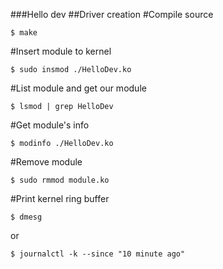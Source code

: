 ###Hello dev
##Driver creation
#Compile source
```
$ make 
```
#Insert module to kernel
```
$ sudo insmod ./HelloDev.ko
```
#List module and get our module
```
$ lsmod | grep HelloDev
```
#Get module's info
```
$ modinfo ./HelloDev.ko
```
#Remove module
```
$ sudo rmmod module.ko
```
#Print kernel ring buffer
```
$ dmesg
```
or
```
$ journalctl -k --since "10 minute ago" 
```
